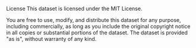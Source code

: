 License
This dataset is licensed under the MIT License.

You are free to use, modify, and distribute this dataset for any purpose, including commercially, as long as you include the original copyright notice in all copies or substantial portions of the dataset. The dataset is provided "as is", without warranty of any kind.
